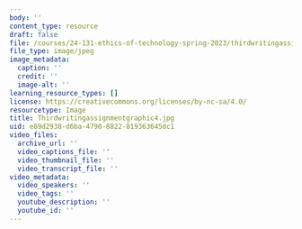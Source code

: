 ```yaml
---
body: ''
content_type: resource
draft: false
file: /courses/24-131-ethics-of-technology-spring-2023/thirdwritingassignmentgraphic4.jpg
file_type: image/jpeg
image_metadata:
  caption: ''
  credit: ''
  image-alt: ''
learning_resource_types: []
license: https://creativecommons.org/licenses/by-nc-sa/4.0/
resourcetype: Image
title: Thirdwritingassignmentgraphic4.jpg
uid: e89d2938-d6ba-4790-8822-819363645dc1
video_files:
  archive_url: ''
  video_captions_file: ''
  video_thumbnail_file: ''
  video_transcript_file: ''
video_metadata:
  video_speakers: ''
  video_tags: ''
  youtube_description: ''
  youtube_id: ''
---
```

